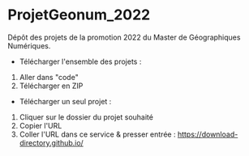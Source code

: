 # ProjetGeonum_2022

Dépôt des projets de la promotion 2022 du Master de Géographiques Numériques.

- Télécharger l'ensemble des projets :

1. Aller dans "code"
2. Télécharger en ZIP

- Télécharger un seul projet :

1. Cliquer sur le dossier du projet souhaité
2. Copier l'URL
3. Coller l'URL dans ce service & presser entrée : https://download-directory.github.io/
